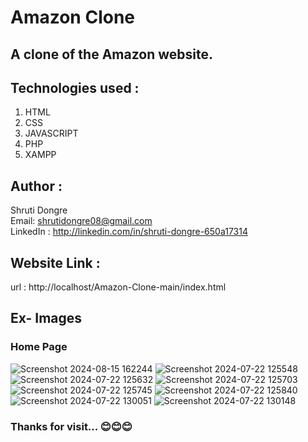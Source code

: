# Amazon Clone

## A clone of the Amazon website.

## Technologies used :
   1. HTML
   2. CSS
   3. JAVASCRIPT
   4. PHP
   5. XAMPP

## Author :
   Shruti Dongre
   <br>
   Email: shrutidongre08@gmail.com
   <br>
   LinkedIn : http://linkedin.com/in/shruti-dongre-650a17314

## Website Link :
   url : http://localhost/Amazon-Clone-main/index.html

## Ex- Images

### Home Page

![Screenshot 2024-08-15 162244](https://github.com/user-attachments/assets/41e3c869-64fb-4ca4-a3b9-f6c422135c49)
![Screenshot 2024-07-22 125548](https://github.com/user-attachments/assets/a481972a-c02c-437d-94d2-52a5dc119651)
![Screenshot 2024-07-22 125632](https://github.com/user-attachments/assets/81eccdf6-a271-4c6f-916b-bb5e43396c31)
![Screenshot 2024-07-22 125703](https://github.com/user-attachments/assets/c603acaf-0511-4997-8c78-f061f67c4aa5)
![Screenshot 2024-07-22 125745](https://github.com/user-attachments/assets/e7bc0dc3-d294-4778-bbd0-845ac6c5de2f)
![Screenshot 2024-07-22 125840](https://github.com/user-attachments/assets/3112424a-696a-4eee-9714-a5d9207ebf22)
![Screenshot 2024-07-22 130051](https://github.com/user-attachments/assets/e4d7c260-062e-4e3d-a997-857f5b048bea)
![Screenshot 2024-07-22 130148](https://github.com/user-attachments/assets/03dc0f53-f2b7-4b04-a98d-542e43f76180)





### Thanks for visit... 😊😊😊
